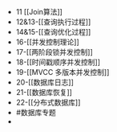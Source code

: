 - 11 [[Join算法]]
- 12&13-[[查询执行过程]]
- 14&15-[[查询优化过程]]
- 16-[[并发控制理论]]
- 17-[[两阶段锁并发控制]]
- 18-[[时间戳顺序并发控制]]
- 19-[[MVCC 多版本并发控制]]
- 20-[[数据库日志]]
- 21-[[数据库恢复]]
- 22-[[分布式数据库]]
- #数据库专题
-
